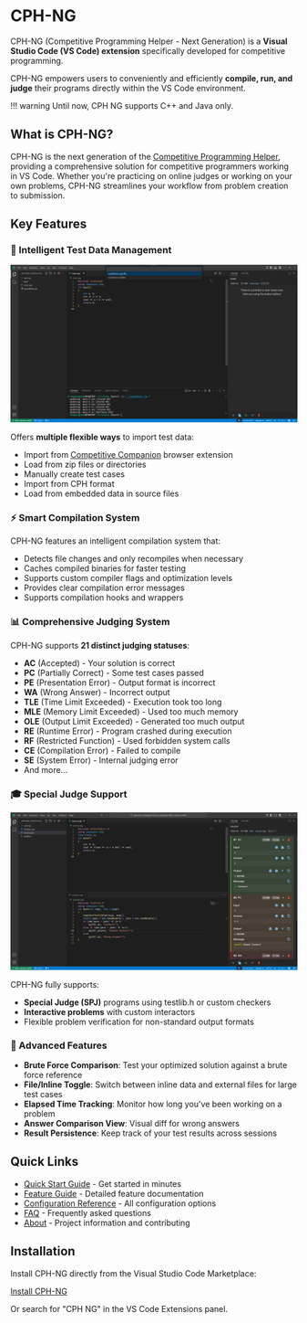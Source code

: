 # CPH-NG

CPH-NG (Competitive Programming Helper - Next Generation) is a **Visual Studio
Code (VS Code) extension** specifically developed for competitive programming.

CPH-NG empowers users to conveniently and efficiently **compile, run, and
judge** their programs directly within the VS Code environment.

!!! warning Until now, CPH NG supports C++ and Java only.

## What is CPH-NG?

CPH-NG is the next generation of the
[Competitive Programming Helper](https://github.com/agrawal-d/cph), providing a
comprehensive solution for competitive programmers working in VS Code. Whether
you're practicing on online judges or working on your own problems, CPH-NG
streamlines your workflow from problem creation to submission.

## Key Features

### 🎯 Intelligent Test Data Management

![Test Data Management](images/loadFromFile.png)

Offers **multiple flexible ways** to import test data:

- Import from
  [Competitive Companion](https://github.com/jmerle/competitive-companion)
  browser extension
- Load from zip files or directories
- Manually create test cases
- Import from CPH format
- Load from embedded data in source files

### ⚡ Smart Compilation System

CPH-NG features an intelligent compilation system that:

- Detects file changes and only recompiles when necessary
- Caches compiled binaries for faster testing
- Supports custom compiler flags and optimization levels
- Provides clear compilation error messages
- Supports compilation hooks and wrappers

### 📊 Comprehensive Judging System

CPH-NG supports **21 distinct judging statuses**:

- **AC** (Accepted) - Your solution is correct
- **PC** (Partially Correct) - Some test cases passed
- **PE** (Presentation Error) - Output format is incorrect
- **WA** (Wrong Answer) - Incorrect output
- **TLE** (Time Limit Exceeded) - Execution took too long
- **MLE** (Memory Limit Exceeded) - Used too much memory
- **OLE** (Output Limit Exceeded) - Generated too much output
- **RE** (Runtime Error) - Program crashed during execution
- **RF** (Restricted Function) - Used forbidden system calls
- **CE** (Compilation Error) - Failed to compile
- **SE** (System Error) - Internal judging error
- And more...

### 🎓 Special Judge Support

![Special Judge](images/specialJudge.png)

CPH-NG fully supports:

- **Special Judge (SPJ)** programs using testlib.h or custom checkers
- **Interactive problems** with custom interactors
- Flexible problem verification for non-standard output formats

### 🔄 Advanced Features

- **Brute Force Comparison**: Test your optimized solution against a brute force
  reference
- **File/Inline Toggle**: Switch between inline data and external files for
  large test cases
- **Elapsed Time Tracking**: Monitor how long you've been working on a problem
- **Answer Comparison View**: Visual diff for wrong answers
- **Result Persistence**: Keep track of your test results across sessions

## Quick Links

- [Quick Start Guide](quickStart.md) - Get started in minutes
- [Feature Guide](features/) - Detailed feature documentation
- [Configuration Reference](configuration.md) - All configuration options
- [FAQ](faq.md) - Frequently asked questions
- [About](about.md) - Project information and contributing

## Installation

Install CPH-NG directly from the Visual Studio Code Marketplace:

[Install CPH-NG](vscode:extension/langningchen.cph-ng)

Or search for "CPH NG" in the VS Code Extensions panel.
